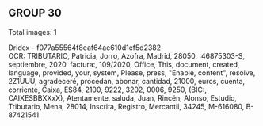## GROUP 30
Total images: 1  

Dridex - f077a55564f8eaf64ae610d1ef5d2382  
OCR: TRIBUTARIO, Patricia, Jorro, Azofra, Madrid, 28050, :46875303-S, septiembre, 2020, factura:, 109/2020, Office, This, document, created, language, provided, your, system, Please, press, "Enable, content", resolve, 2Z1UUU, agradeceré, procedan, abonar, cantidad, 21000, euros, cuenta, corriente, Caixa, ES84, 2100, 9222, 3202, 0006, 9250, (BIC:, CAIXESBBXXxX), Atentamente, saluda, Juan, Rincén, Alonso, Estudio, Tributario, Mena, 28014, Inscrita, Registro, Mercantil, 34245, M-616080, B-87421541  

